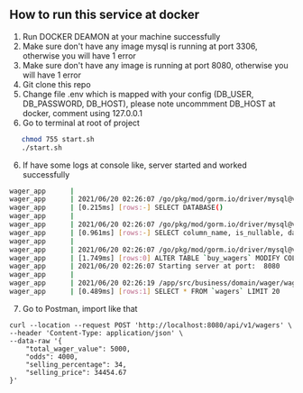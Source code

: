 ## How to run this service at docker
1. Run DOCKER DEAMON at your machine successfully
2. Make sure don't have any image mysql is running at port 3306, otherwise you will have 1 error
3. Make sure don't have any image is running at port 8080, otherwise you will have 1 error
2. Git clone this repo
3. Change file .env which is mapped with your config (DB_USER, DB_PASSWORD, DB_HOST), please note uncommment DB_HOST at docker, comment using 127.0.0.1
5.  Go to terminal at root of project
```sh
   chmod 755 start.sh
   ./start.sh
```

6. If have some logs at console like, server started and worked successfully

```sh
wager_app      | 
wager_app      | 2021/06/20 02:26:07 /go/pkg/mod/gorm.io/driver/mysql@v1.0.5/migrator.go:194
wager_app      | [0.215ms] [rows:-] SELECT DATABASE()
wager_app      | 
wager_app      | 2021/06/20 02:26:07 /go/pkg/mod/gorm.io/driver/mysql@v1.0.5/migrator.go:203
wager_app      | [0.961ms] [rows:-] SELECT column_name, is_nullable, data_type, character_maximum_length, numeric_precision, numeric_scale , datetime_precision FROM information_schema.columns WHERE table_schema = 'wager_db' AND table_name = 'buy_wagers'
wager_app      | 
wager_app      | 2021/06/20 02:26:07 /go/pkg/mod/gorm.io/driver/mysql@v1.0.5/migrator.go:83
wager_app      | [1.749ms] [rows:0] ALTER TABLE `buy_wagers` MODIFY COLUMN `wager_id` bigint(20)
wager_app      | 2021/06/20 02:26:07 Starting server at port:  8080
wager_app      | 
wager_app      | 2021/06/20 02:26:19 /app/src/business/domain/wager/wager_sql.go:78
wager_app      | [0.489ms] [rows:1] SELECT * FROM `wagers` LIMIT 20

```

7. Go to Postman, import like that

```
curl --location --request POST 'http://localhost:8080/api/v1/wagers' \
--header 'Content-Type: application/json' \
--data-raw '{
    "total_wager_value": 5000,
    "odds": 4000,
    "selling_percentage": 34,
    "selling_price": 34454.67
}'
```